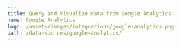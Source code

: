 ```yaml
---
title: Query and Visualize data from Google Analytics
name: Google Analytics
logo: /assets/images/integrations/google-analytics.png
path: /data-sources/google-analytics/
---
```

